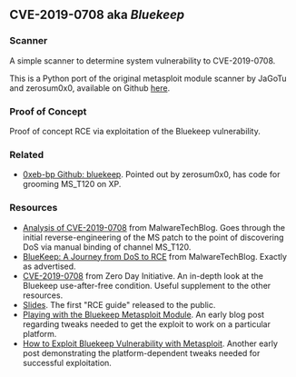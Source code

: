 ## CVE-2019-0708 aka _Bluekeep_

### Scanner

A simple scanner to determine system vulnerability to CVE-2019-0708.

This is a Python port of the original metasploit module scanner by JaGoTu and zerosum0x0, available on Github [here](https://github.com/zerosum0x0/CVE-2019-0708).

### Proof of Concept

Proof of concept RCE via exploitation of the Bluekeep vulnerability.

### Related

- [0xeb-bp Github: bluekeep](https://github.com/0xeb-bp/bluekeep). Pointed out by zerosum0x0, has code for grooming MS_T120 on XP.

### Resources

- [Analysis of CVE-2019-0708](https://www.malwaretech.com/2019/05/analysis-of-cve-2019-0708-bluekeep.html) from MalwareTechBlog. Goes through the initial reverse-engineering of the MS patch to the point of discovering DoS via manual binding of channel MS_T120.
- [BlueKeep: A Journey from DoS to RCE](https://www.malwaretech.com/2019/09/bluekeep-a-journey-from-dos-to-rce-cve-2019-0708.html) from MalwareTechBlog. Exactly as advertised.
- [CVE-2019-0708](https://www.zerodayinitiative.com/blog/2019/5/27/cve-2019-0708-a-comprehensive-analysis-of-a-remote-desktop-services-vulnerability) from Zero Day Initiative. An in-depth look at the Bluekeep use-after-free condition. Useful supplement to the other resources.
- [Slides](./resources/Slides.pdf). The first "RCE guide" released to the public. 
- [Playing with the Bluekeep Metasploit Module](https://klaus.hohenpoelz.de/playing-with-the-bluekeep-metasploit-module.html). An early blog post regarding tweaks needed to get the exploit to work on a particular platform.
- [How to Exploit Bluekeep Vulnerability with Metasploit](https://pentest-tools.com/blog/bluekeep-exploit-metasploit/). Another early post demonstrating the platform-dependent tweaks needed for successful exploitation.
